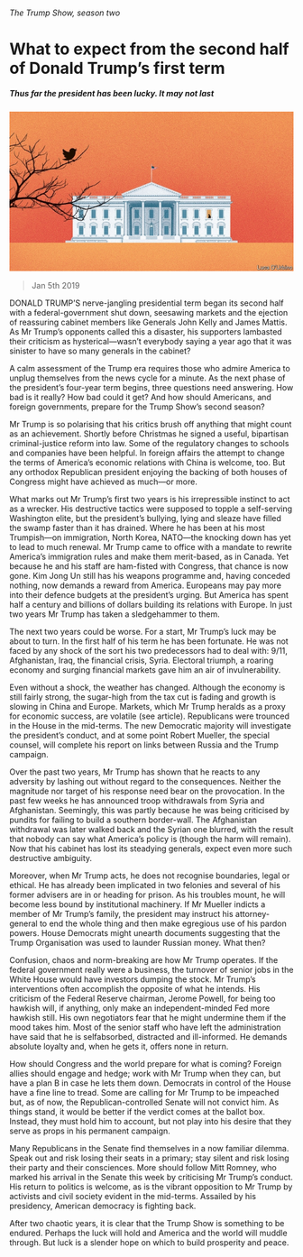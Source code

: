 ###### The Trump Show, season two

# What to expect from the second half of Donald Trump’s first term 

##### Thus far the president has been lucky. It may not last 

![image](images/20190105_LDD001_0.jpg) 

> Jan 5th 2019 

 

DONALD TRUMP’S nerve-jangling presidential term began its second half with a federal-government shut down, seesawing markets and the ejection of reassuring cabinet members like Generals John Kelly and James Mattis. As Mr Trump’s opponents called this a disaster, his supporters lambasted their criticism as hysterical—wasn’t everybody saying a year ago that it was sinister to have so many generals in the cabinet? 

A calm assessment of the Trump era requires those who admire America to unplug themselves from the news cycle for a minute. As the next phase of the president’s four-year term begins, three questions need answering. How bad is it really? How bad could it get? And how should Americans, and foreign governments, prepare for the Trump Show’s second season? 

Mr Trump is so polarising that his critics brush off anything that might count as an achievement. Shortly before Christmas he signed a useful, bipartisan criminal-justice reform into law. Some of the regulatory changes to schools and companies have been helpful. In foreign affairs the attempt to change the terms of America’s economic relations with China is welcome, too. But any orthodox Republican president enjoying the backing of both houses of Congress might have achieved as much—or more. 

What marks out Mr Trump’s first two years is his irrepressible instinct to act as a wrecker. His destructive tactics were supposed to topple a self-serving Washington elite, but the president’s bullying, lying and sleaze have filled the swamp faster than it has drained. Where he has been at his most Trumpish—on immigration, North Korea, NATO—the knocking down has yet to lead to much renewal. Mr Trump came to office with a mandate to rewrite America’s immigration rules and make them merit-based, as in Canada. Yet because he and his staff are ham-fisted with Congress, that chance is now gone. Kim Jong Un still has his weapons programme and, having conceded nothing, now demands a reward from America. Europeans may pay more into their defence budgets at the president’s urging. But America has spent half a century and billions of dollars building its relations with Europe. In just two years Mr Trump has taken a sledgehammer to them. 

The next two years could be worse. For a start, Mr Trump’s luck may be about to turn. In the first half of his term he has been fortunate. He was not faced by any shock of the sort his two predecessors had to deal with: 9/11, Afghanistan, Iraq, the financial crisis, Syria. Electoral triumph, a roaring economy and surging financial markets gave him an air of invulnerability. 

Even without a shock, the weather has changed. Although the economy is still fairly strong, the sugar-high from the tax cut is fading and growth is slowing in China and Europe. Markets, which Mr Trump heralds as a proxy for economic success, are volatile (see article). Republicans were trounced in the House in the mid-terms. The new Democratic majority will investigate the president’s conduct, and at some point Robert Mueller, the special counsel, will complete his report on links between Russia and the Trump campaign. 

Over the past two years, Mr Trump has shown that he reacts to any adversity by lashing out without regard to the consequences. Neither the magnitude nor target of his response need bear on the provocation. In the past few weeks he has announced troop withdrawals from Syria and Afghanistan. Seemingly, this was partly because he was being criticised by pundits for failing to build a southern border-wall. The Afghanistan withdrawal was later walked back and the Syrian one blurred, with the result that nobody can say what America’s policy is (though the harm will remain). Now that his cabinet has lost its steadying generals, expect even more such destructive ambiguity. 

Moreover, when Mr Trump acts, he does not recognise boundaries, legal or ethical. He has already been implicated in two felonies and several of his former advisers are in or heading for prison. As his troubles mount, he will become less bound by institutional machinery. If Mr Mueller indicts a member of Mr Trump’s family, the president may instruct his attorney-general to end the whole thing and then make egregious use of his pardon powers. House Democrats might unearth documents suggesting that the Trump Organisation was used to launder Russian money. What then? 

Confusion, chaos and norm-breaking are how Mr Trump operates. If the federal government really were a business, the turnover of senior jobs in the White House would have investors dumping the stock. Mr Trump’s interventions often accomplish the opposite of what he intends. His criticism of the Federal Reserve chairman, Jerome Powell, for being too hawkish will, if anything, only make an independent-minded Fed more hawkish still. His own negotiators fear that he might undermine them if the mood takes him. Most of the senior staff who have left the administration have said that he is selfabsorbed, distracted and ill-informed. He demands absolute loyalty and, when he gets it, offers none in return. 

How should Congress and the world prepare for what is coming? Foreign allies should engage and hedge; work with Mr Trump when they can, but have a plan B in case he lets them down. Democrats in control of the House have a fine line to tread. Some are calling for Mr Trump to be impeached but, as of now, the Republican-controlled Senate will not convict him. As things stand, it would be better if the verdict comes at the ballot box. Instead, they must hold him to account, but not play into his desire that they serve as props in his permanent campaign. 

Many Republicans in the Senate find themselves in a now familiar dilemma. Speak out and risk losing their seats in a primary; stay silent and risk losing their party and their consciences. More should follow Mitt Romney, who marked his arrival in the Senate this week by criticising Mr Trump’s conduct. His return to politics is welcome, as is the vibrant opposition to Mr Trump by activists and civil society evident in the mid-terms. Assailed by his presidency, American democracy is fighting back. 

After two chaotic years, it is clear that the Trump Show is something to be endured. Perhaps the luck will hold and America and the world will muddle through. But luck is a slender hope on which to build prosperity and peace. 

